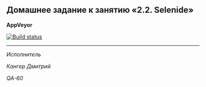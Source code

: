 ## Домашнее задание к занятию «2.2. Selenide»



**AppVeyor**

[![Build status](https://ci.appveyor.com/api/projects/status/fbhj17ctkw65xp4q?svg=true)](https://ci.appveyor.com/project/Kanger79/hw-8-4-selenide)


***

*Исполнитель*

*Кангер Дмитрий*

*QA-60*
